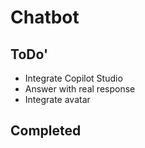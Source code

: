 # Chatbot

## ToDo'

- Integrate Copilot Studio
- Answer with real response
- Integrate avatar 

## Completed
